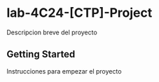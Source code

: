 # lab-4C24-[CTP]-Project
Descripcion breve del proyecto

## Getting Started

Instrucciones para empezar el proyecto
